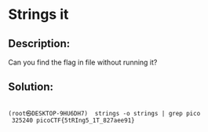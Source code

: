 # Strings it

## Description:

Can you find the flag in file without running it?

## Solution: 

```console

(root㉿DESKTOP-9HU6DH7)  strings -o strings | grep pico
 325240 picoCTF{5tRIng5_1T_827aee91}

```
